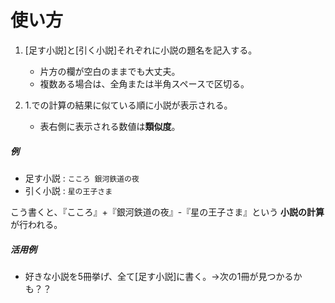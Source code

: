 # 使い方
1. [足す小説]と[引く小説]それぞれに小説の題名を記入する。
    * 片方の欄が空白のままでも大丈夫。
    * 複数ある場合は、全角または半角スペースで区切る。

2. 1.での計算の結果に似ている順に小説が表示される。
    * 表右側に表示される数値は**類似度**。

##### 例
* 足す小説 : `こころ 銀河鉄道の夜`
* 引く小説 : `星の王子さま`

こう書くと、『こころ』+『銀河鉄道の夜』-『星の王子さま』という **小説の計算** が行われる。

##### 活用例
* 好きな小説を5冊挙げ、全て[足す小説]に書く。→次の1冊が見つかるかも？？
